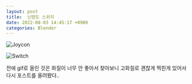 ```yaml
---
layout: post
title:  닌텐도 스위치
date: 2022-08-03 14:45:17 +0900
categories: Blender
---
```


![Joycon](https://imgur.com/gnx8TJx.png)

![Switch](https://imgur.com/t6wjR2Q.png)

전에 gif로 올린 것은 화질이 너무 안 좋아서 찾아보니 고화질로 괜찮게 찍힌게 있어서 다시 포스트를 올려봤다..